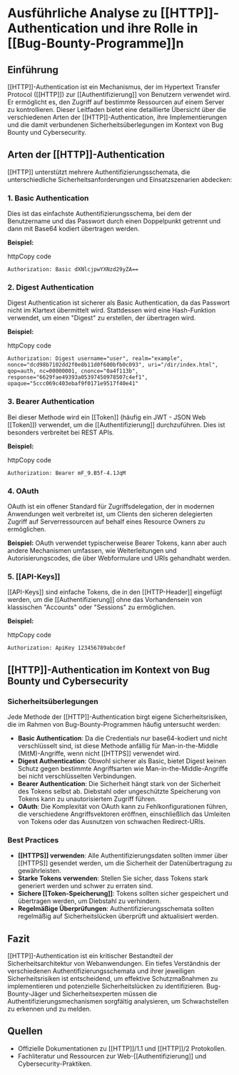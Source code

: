 # Ausführliche Analyse zu [[HTTP]]-Authentication und ihre Rolle in [[Bug-Bounty-Programme]]n

## Einführung

[[HTTP]]-Authentication ist ein Mechanismus, der im Hypertext Transfer Protocol ([[HTTP]]) zur [[Authentifizierung]] von Benutzern verwendet wird. Er ermöglicht es, den Zugriff auf bestimmte Ressourcen auf einem Server zu kontrollieren. Dieser Leitfaden bietet eine detaillierte Übersicht über die verschiedenen Arten der [[HTTP]]-Authentication, ihre Implementierungen und die damit verbundenen Sicherheitsüberlegungen im Kontext von Bug Bounty und Cybersecurity.

## Arten der [[HTTP]]-Authentication

[[HTTP]] unterstützt mehrere Authentifizierungsschemata, die unterschiedliche Sicherheitsanforderungen und Einsatzszenarien abdecken:

### 1. Basic Authentication

Dies ist das einfachste Authentifizierungsschema, bei dem der Benutzername und das Passwort durch einen Doppelpunkt getrennt und dann mit Base64 kodiert übertragen werden.

**Beispiel:**

httpCopy code

`Authorization: Basic dXNlcjpwYXNzd29yZA==`

### 2. Digest Authentication

Digest Authentication ist sicherer als Basic Authentication, da das Passwort nicht im Klartext übermittelt wird. Stattdessen wird eine Hash-Funktion verwendet, um einen "Digest" zu erstellen, der übertragen wird.

**Beispiel:**

httpCopy code

`Authorization: Digest username="user", realm="example", nonce="dcd98b7102dd2f0e8b11d0f600bfb0c093", uri="/dir/index.html", qop=auth, nc=00000001, cnonce="0a4f113b", response="6629fae49393a05397450978507c4ef1", opaque="5ccc069c403ebaf9f0171e9517f40e41"`

### 3. Bearer Authentication

Bei dieser Methode wird ein [[Token]] (häufig ein JWT - JSON Web [[Token]]) verwendet, um die [[Authentifizierung]] durchzuführen. Dies ist besonders verbreitet bei REST APIs.

**Beispiel:**

httpCopy code

`Authorization: Bearer mF_9.B5f-4.1JqM`

### 4. OAuth

OAuth ist ein offener Standard für Zugriffsdelegation, der in modernen Anwendungen weit verbreitet ist, um Clients den sicheren delegierten Zugriff auf Serverressourcen auf behalf eines Resource Owners zu ermöglichen.

**Beispiel:** OAuth verwendet typischerweise Bearer Tokens, kann aber auch andere Mechanismen umfassen, wie Weiterleitungen und Autorisierungscodes, die über Webformulare und URIs gehandhabt werden.

### 5. [[API-Keys]]

[[API-Keys]] sind einfache Tokens, die in den [[HTTP-Header]] eingefügt werden, um die [[Authentifizierung]] ohne das Vorhandensein von klassischen "Accounts" oder "Sessions" zu ermöglichen.

**Beispiel:**

httpCopy code

`Authorization: ApiKey 123456789abcdef`

## [[HTTP]]-Authentication im Kontext von Bug Bounty und Cybersecurity

### Sicherheitsüberlegungen

Jede Methode der [[HTTP]]-Authentication birgt eigene Sicherheitsrisiken, die im Rahmen von Bug-Bounty-Programmen häufig untersucht werden:

- **Basic Authentication**: Da die Credentials nur base64-kodiert und nicht verschlüsselt sind, ist diese Methode anfällig für Man-in-the-Middle (MitM)-Angriffe, wenn nicht [[HTTPS]] verwendet wird.
- **Digest Authentication**: Obwohl sicherer als Basic, bietet Digest keinen Schutz gegen bestimmte Angriffsarten wie Man-in-the-Middle-Angriffe bei nicht verschlüsselten Verbindungen.
- **Bearer Authentication**: Die Sicherheit hängt stark von der Sicherheit des Tokens selbst ab. Diebstahl oder ungeschützte Speicherung von Tokens kann zu unautorisiertem Zugriff führen.
- **OAuth**: Die Komplexität von OAuth kann zu Fehlkonfigurationen führen, die verschiedene Angriffsvektoren eröffnen, einschließlich das Umleiten von Tokens oder das Ausnutzen von schwachen Redirect-URIs.

### Best Practices

- **[[HTTPS]] verwenden**: Alle Authentifizierungsdaten sollten immer über [[HTTPS]] gesendet werden, um die Sicherheit der Datenübertragung zu gewährleisten.
- **Starke Tokens verwenden**: Stellen Sie sicher, dass Tokens stark generiert werden und schwer zu erraten sind.
- **Sichere [[Token-Speicherung]]**: Tokens sollten sicher gespeichert und übertragen werden, um Diebstahl zu verhindern.
- **Regelmäßige Überprüfungen**: Authentifizierungsschemata sollten regelmäßig auf Sicherheitslücken überprüft und aktualisiert werden.

## Fazit

[[HTTP]]-Authentication ist ein kritischer Bestandteil der Sicherheitsarchitektur von Webanwendungen. Ein tiefes Verständnis der verschiedenen Authentifizierungsschemata und ihrer jeweiligen Sicherheitsrisiken ist entscheidend, um effektive Schutzmaßnahmen zu implementieren und potenzielle Sicherheitslücken zu identifizieren. Bug-Bounty-Jäger und Sicherheitsexperten müssen die Authentifizierungsmechanismen sorgfältig analysieren, um Schwachstellen zu erkennen und zu melden.

## Quellen

- Offizielle Dokumentationen zu [[HTTP]]/1.1 und [[HTTP]]/2 Protokollen.
- Fachliteratur und Ressourcen zur Web-[[Authentifizierung]] und Cybersecurity-Praktiken.